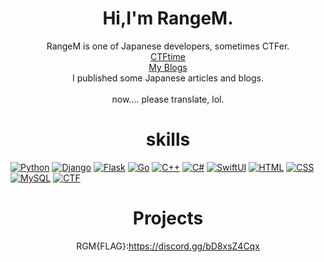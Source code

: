 <h1 align="center">Hi,I'm RangeM.</h1>
<p align="center">
RangeM is one of Japanese developers, sometimes CTFer.<br>
<a href="https://ctftime.org/team/225597">CTFtime</a><br>
<a href="https://rangem-kishiyama.github.io">My Blogs</a><br>
I published some Japanese articles and blogs.<br><br>
now.... please translate, lol.
</p>

<h1 align="center">skills</h1>
<p></p>

[![Python](https://img.shields.io/badge/python-black?style=for-the-badge&logo=python)](https://www.python.org/)
[![Django](https://img.shields.io/badge/django-004d1d?style=for-the-badge&logo=django)](https://www.djangoproject.com/)
[![Flask](https://img.shields.io/badge/flask-red?style=for-the-badge&logo=flask)](https://flask.palletsprojects.com/en/2.3.x/)
[![Go](https://img.shields.io/badge/go-000095?style=for-the-badge&logo=go)](https://go.dev/)
[![C++](https://img.shields.io/badge/C++-yellow?style=for-the-badge)](https://isocpp.org/)
[![C#](https://img.shields.io/badge/Csharp-yellow?style=for-the-badge&logo=c#)](https://learn.microsoft.com/en-us/dotnet/csharp/)
[![SwiftUI](https://img.shields.io/badge/swiftui-yellow?style=for-the-badge&logo=swift)](https://developer.apple.com/xcode/swiftui/)
[![HTML](https://img.shields.io/badge/html-white?style=for-the-badge&logo=@)](https://html.spec.whatwg.org/)
[![CSS](https://img.shields.io/badge/css-green?style=for-the-badge)](https://www.w3.org/TR/CSS/#css)
[![MySQL](https://img.shields.io/badge/Mysql-green?style=for-the-badge&logo=mysql)](https://www.mysql.com/)
[![CTF](https://img.shields.io/badge/javascript-red?style=for-the-badge&logo=javascript)](https://www.ecma-international.org/publications-and-standards/standards/ecma-262/)

<h1 align="center">Projects</h1>
<p align="center">
RGM{FLAG}:<a href="https://discord.gg/bD8xsZ4Cqx">https://discord.gg/bD8xsZ4Cqx</a>
</p>
